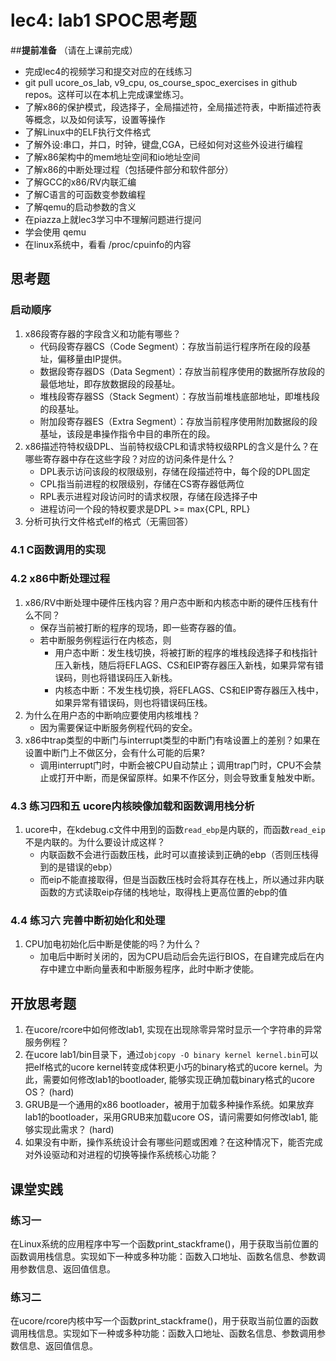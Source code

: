 # lec4: lab1 SPOC思考题

##**提前准备**
（请在上课前完成）

 - 完成lec4的视频学习和提交对应的在线练习
 - git pull ucore_os_lab, v9_cpu, os_course_spoc_exercises in github repos。这样可以在本机上完成课堂练习。
 - 了解x86的保护模式，段选择子，全局描述符，全局描述符表，中断描述符表等概念，以及如何读写，设置等操作
 - 了解Linux中的ELF执行文件格式
 - 了解外设:串口，并口，时钟，键盘,CGA，已经如何对这些外设进行编程
 - 了解x86架构中的mem地址空间和io地址空间
 - 了解x86的中断处理过程（包括硬件部分和软件部分）
 - 了解GCC的x86/RV内联汇编
 - 了解C语言的可函数变参数编程
 - 了解qemu的启动参数的含义
 - 在piazza上就lec3学习中不理解问题进行提问
 - 学会使用 qemu
 - 在linux系统中，看看 /proc/cpuinfo的内容

## 思考题

### 启动顺序

1. x86段寄存器的字段含义和功能有哪些？
   - 代码段寄存器CS（Code Segment）：存放当前运行程序所在段的段基址，偏移量由IP提供。
   - 数据段寄存器DS（Data Segment）：存放当前程序使用的数据所存放段的最低地址，即存放数据段的段基址。
   - 堆栈段寄存器SS（Stack Segment）：存放当前堆栈底部地址，即堆栈段的段基址。
   - 附加段寄存器ES（Extra Segment）：存放当前程序使用附加数据段的段基址，该段是串操作指令中目的串所在的段。
2. x86描述符特权级DPL、当前特权级CPL和请求特权级RPL的含义是什么？在哪些寄存器中存在这些字段？对应的访问条件是什么？
   - DPL表示访问该段的权限级别，存储在段描述符中，每个段的DPL固定
   - CPL指当前进程的权限级别，存储在CS寄存器低两位
   - RPL表示进程对段访问时的请求权限，存储在段选择子中
   - 进程访问一个段的特权要求是DPL >= max{CPL, RPL}
3. 分析可执行文件格式elf的格式（无需回答）

### 4.1 C函数调用的实现

### 4.2 x86中断处理过程

1. x86/RV中断处理中硬件压栈内容？用户态中断和内核态中断的硬件压栈有什么不同？
   - 保存当前被打断的程序的现场，即一些寄存器的值。
   - 若中断服务例程运行在内核态，则
     - 用户态中断：发生栈切换，将被打断的程序的堆栈段选择子和栈指针压入新栈，随后将EFLAGS、CS和EIP寄存器压入新栈，如果异常有错误码，则也将错误码压入新栈。
     - 内核态中断：不发生栈切换，将EFLAGS、CS和EIP寄存器压入栈中，如果异常有错误码，则也将错误码压栈。
2. 为什么在用户态的中断响应要使用内核堆栈？
   - 因为需要保证中断服务例程代码的安全。
3. x86中trap类型的中断门与interrupt类型的中断门有啥设置上的差别？如果在设置中断门上不做区分，会有什么可能的后果?
   - 调用interrupt门时，中断会被CPU自动禁止；调用trap门时，CPU不会禁止或打开中断，而是保留原样。如果不作区分，则会导致重复触发中断。

### 4.3 练习四和五 ucore内核映像加载和函数调用栈分析

1. ucore中，在kdebug.c文件中用到的函数`read_ebp`是内联的，而函数`read_eip`不是内联的。为什么要设计成这样？
   - 内联函数不会进行函数压栈，此时可以直接读到正确的ebp（否则压栈得到的是错误的ebp）
   - 而eip不能直接取得，但是当函数压栈时会将其存在栈上，所以通过非内联函数的方式读取eip存储的栈地址，取得栈上更高位置的ebp的值

### 4.4 练习六 完善中断初始化和处理

1. CPU加电初始化后中断是使能的吗？为什么？
   - 加电后中断时关闭的，因为CPU启动后会先运行BIOS，在自建完成后在内存中建立中断向量表和中断服务程序，此时中断才使能。

## 开放思考题

1. 在ucore/rcore中如何修改lab1, 实现在出现除零异常时显示一个字符串的异常服务例程？
2. 在ucore lab1/bin目录下，通过`objcopy -O binary kernel kernel.bin`可以把elf格式的ucore kernel转变成体积更小巧的binary格式的ucore kernel。为此，需要如何修改lab1的bootloader, 能够实现正确加载binary格式的ucore OS？ (hard)
3. GRUB是一个通用的x86 bootloader，被用于加载多种操作系统。如果放弃lab1的bootloader，采用GRUB来加载ucore OS，请问需要如何修改lab1, 能够实现此需求？ (hard)
4. 如果没有中断，操作系统设计会有哪些问题或困难？在这种情况下，能否完成对外设驱动和对进程的切换等操作系统核心功能？

## 课堂实践
### 练习一
在Linux系统的应用程序中写一个函数print_stackframe()，用于获取当前位置的函数调用栈信息。实现如下一种或多种功能：函数入口地址、函数名信息、参数调用参数信息、返回值信息。

### 练习二
在ucore/rcore内核中写一个函数print_stackframe()，用于获取当前位置的函数调用栈信息。实现如下一种或多种功能：函数入口地址、函数名信息、参数调用参数信息、返回值信息。
